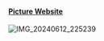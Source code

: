 #### [Picture Website]()
![IMG_20240612_225239](https://github.com/AangQwerty/DoodBocil/assets/163013943/a131dc10-39ff-47e3-8637-235faa5b0785)

